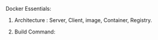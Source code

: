Docker Essentials:


1. Architecture :
Server, Client, image, Container, Registry.

2. Build Command:

